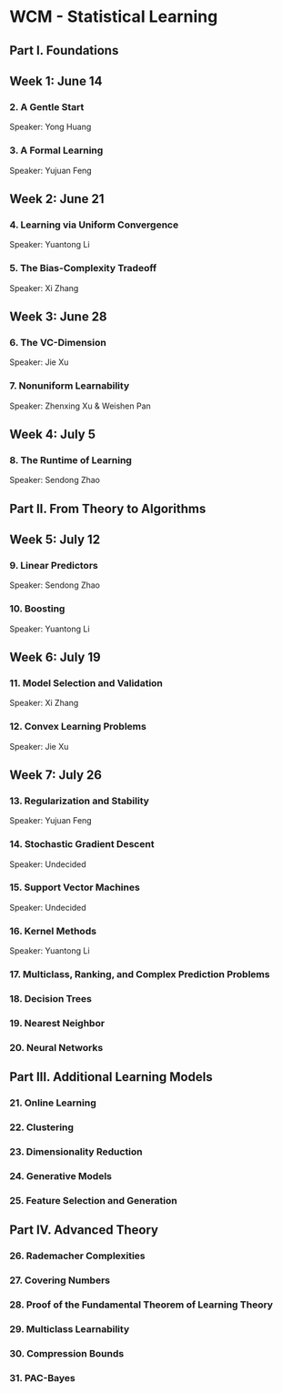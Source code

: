 # WCM - Statistical Learning

## Part I. Foundations


## Week 1: June 14 
### 2. A Gentle Start
Speaker: Yong Huang

### 3. A Formal Learning
Speaker: Yujuan Feng

## Week 2: June 21 
### 4. Learning via Uniform Convergence
Speaker: Yuantong Li

### 5. The Bias-Complexity Tradeoff
Speaker: Xi Zhang

## Week 3: June 28 
### 6. The VC-Dimension
Speaker: Jie Xu

### 7. Nonuniform Learnability
Speaker: Zhenxing Xu & Weishen Pan

## Week 4: July 5
### 8. The Runtime of Learning
Speaker: Sendong Zhao


## Part II. From Theory to Algorithms

## Week 5: July 12
### 9. Linear Predictors
Speaker: Sendong Zhao

### 10. Boosting
Speaker: Yuantong Li

## Week 6: July 19
### 11. Model Selection and Validation
Speaker: Xi Zhang

### 12. Convex Learning Problems
Speaker: Jie Xu

## Week 7: July 26
### 13. Regularization and Stability
Speaker: Yujuan Feng

### 14. Stochastic Gradient Descent
Speaker: Undecided

### 15. Support Vector Machines
Speaker: Undecided

### 16. Kernel Methods
Speaker: Yuantong Li

### 17. Multiclass, Ranking, and Complex Prediction Problems


### 18. Decision Trees


### 19. Nearest Neighbor


### 20. Neural Networks


## Part III. Additional Learning Models


### 21. Online Learning


### 22. Clustering


### 23. Dimensionality Reduction


### 24. Generative Models



### 25. Feature Selection and Generation


## Part IV. Advanced Theory

### 26. Rademacher Complexities 


### 27. Covering Numbers


### 28. Proof of the Fundamental Theorem of Learning Theory 


### 29. Multiclass Learnability


### 30. Compression Bounds


### 31. PAC-Bayes




